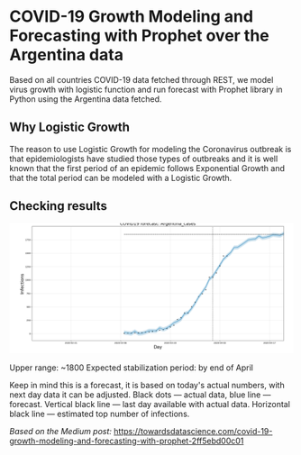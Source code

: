 # COVID-19 Growth Modeling and Forecasting with Prophet over the Argentina data

Based on all countries COVID-19 data fetched through REST, we model virus growth with logistic function and run forecast with Prophet library in Python using the Argentina data fetched.

## Why Logistic Growth

The reason to use Logistic Growth for modeling the Coronavirus outbreak is that epidemiologists have studied those types of outbreaks and it is well known that the first period of an epidemic follows Exponential Growth and that the total period can be modeled with a Logistic Growth.

## Checking results

![](Argentina_growth_forecast.png)

Upper range: ~1800
Expected stabilization period: by end of April

Keep in mind this is a forecast, it is based on today's actual numbers, with next day data it can be adjusted. Black dots — actual data, blue line — forecast. Vertical black line — last day available with actual data. Horizontal black line — estimated top number of infections.

*Based on the Medium post:* https://towardsdatascience.com/covid-19-growth-modeling-and-forecasting-with-prophet-2ff5ebd00c01
